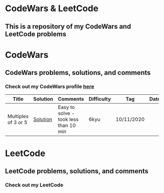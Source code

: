 # CodeWars & LeetCode
## This is a repository of my CodeWars and LeetCode problems 

# CodeWars
## CodeWars problems, solutions, and comments
### Check out my CodeWars profile [here](https://www.codewars.com/users/sarawarnock)

Title | Solution | Comments | Difficulty | Tag | Date
------| -------- | -------- | ---------- | --- | ----
Multiples of 3 or 5  | [Solution](https://www.codewars.com/kata/514b92a657cdc65150000006/train/javascript) | Easy to solve - took less than 10 min | 6kyu | 10/11/2020


# LeetCode
## LeetCode problems, solutions, and comments
### Check out my LeetCode 